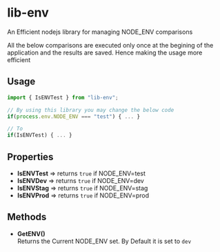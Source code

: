 # lib-env
An Efficient nodejs library for managing NODE_ENV comparisons

All the below comparisons are executed only once at the begining of the application and the results are saved. Hence making the usage more efficient


## Usage

```javascript
import { IsENVTest } from "lib-env";

// By using this library you may change the below code
if(process.env.NODE_ENV === "test") { ... }

// To 
if(IsENVTest) { ... }

```

## Properties

* **IsENVTest**   => returns `true` if NODE_ENV=test
* **IsENVDev**    => returns `true` if NODE_ENV=dev
* **IsENVStag**   => returns `true` if NODE_ENV=stag
* **IsENVProd**   => returns `true` if NODE_ENV=prod

## Methods
* **GetENV()**  
Returns the Current NODE_ENV set. By Default it is set to `dev`